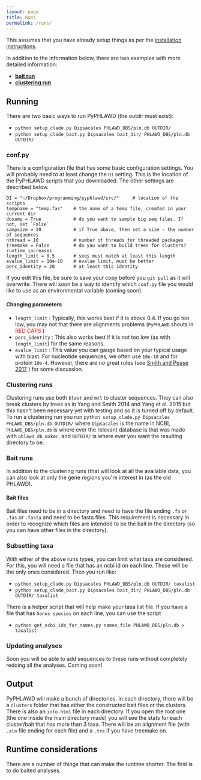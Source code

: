 ```yaml
---
layout: page
title: Runs
permalink: /runs/
---
```


This assumes that you have already setup things as per the [installation instructions](https://fephyfofum.github.io/PyPHLAWD/install/).

In addition to the information below, there are two examples with more detailed information: 

- [**bait run**](https://fephyfofum.github.io/PyPHLAWD/runs/bait_ex/)
- [**clustering run**](https://fephyfofum.github.io/PyPHLAWD/runs/clustering_ex/)

## Running 

There are two basic ways to run PyPHLAWD (the outdir must exist):

- `python setup_clade.py Dipsacales PHLAWD_DBS/pln.db OUTDIR/`
- `python setup_clade_bait.py Dipsacales bait_dir/ PHLAWD_DBS/pln.db OUTDIR/`

### conf.py

There is a configuration file that has some basic configuration settings. You will probably need to at least change the `DI` setting. This is the location of the PyPHLAWD scripts that you downloaded. The other settings are described below. 

```
DI = "~/Dropbox/programming/pyphlawd/src/"     # location of the scripts
tempname = "temp.fas"    # the name of a temp file, created in your current dir
dosamp = True            # do you want to sample big seq files. If not, set `False`
sampsize = 20            # if True above, then set a size - the number of sequences
nthread = 10             # number of threads for threaded packages
treemake = False         # do you want to build trees for clusters? runtime increases
length_limit = 0.5       # seqs must match at least this length
evalue_limit = 10e-10    # evalue limit, must be better
perc_identity = 20       # at least this identity
```

If you edit this file, be sure to save your copy before you `git pull` as it will overwrite. There will soon be a way to identify which `conf.py` file you would like to use as an environmental variable (coming soon).

#### Changing parameters
 - `length_limit` : Typically, this works best if it is above 0.4. If you go too low, you may not that there are alignments problems (`PyPHLAWD` shouts in <font color="red"> RED CAPS </font>)
 - `perc_identity` : This also works best if it is not too low (as with `length_limit`) for the same reasons.
 - `evalue_limit` : This value you can gauge based on your typical usage with blast. For nucleotide sequences, we often use `10e-10` and for protein `10e-4`. However, there are no great rules (see [Smith and Pease 2017](https://academic.oup.com/bib/article/18/3/451/2453289) ) for some discussion.

### Clustering runs
Clustering runs use both `blast` and `mcl` to cluster sequences. They can also break clusters by trees as in Yang and Smith 2014 and Yang et al. 2015 but this hasn't been necessary yet with testing and so it is turned off by default. To run a clustering run you run `python setup_clade.py Dipsacales PHLAWD_DBS/pln.db OUTDIR/` where `Dipsacales` is the name in NCBI, `PHLAWD_DBS/pln.db` is where ever the relevant database is that was made with `phlawd_db_maker`, and `OUTDIR/` is where ever you want the resulting directory to be.

### Bait runs
In addition to the clustering runs (that will look at all the available data, you can also look at only the gene regions you're interest in (as the old PHLAWD).

#### Bait files
Bait files need to be in a directory and need to have the file ending `.fa` or `.fas` or `.fasta` and need to be fasta files. This requirement is necessary in order to recognize which files are intended to be the bait in the directory (so you can have other files in the directory).

### Subsetting taxa
With either of the above runs types, you can limit what taxa are considered. For this, you will need a file that has an ncbi id on each line. These will be the only ones considered. Then you run like:
- `python setup_clade.py Dipsacales PHLAWD_DBS/pln.db OUTDIR/ taxalist` 
- `python setup_clade_bait.py Dipsacales bait_dir/ PHLAWD_DBS/pln.db OUTDIR/ taxalist` 

There is a helper script that will help make your taxa list file. If you have a file that has `Genus species` on each line, you can use the script 
- `python get_ncbi_ids_for_names.py names_file PHLAWD_DBS/pln.db > taxalist`

### Updating analyses
Soon you will be able to add sequences to these runs without completely redoing all the analyses.
Coming soon!

## Output
PyPHLAWD will make a bunch of directories. In each directory, there will be a `clusters` folder that has either the constructed bait files or the clusters. There is also an `info.html` file in each directory. If you open the root one (the one inside the main directory made) you will see the stats for each cluster/bait that has more than 3 taxa. There will be an alignment file (with `.aln` file ending for each file) and a `.tre` if you have treemake on.

## Runtime considerations 
There are a number of things that can make the runtime shorter. The first is to do baited analyses. 